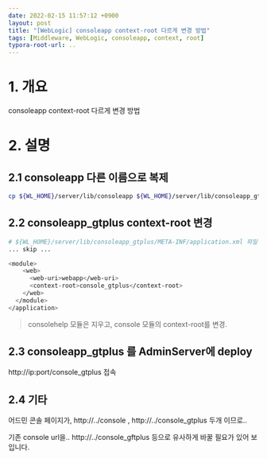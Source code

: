 ```yaml
---
date: 2022-02-15 11:57:12 +0900
layout: post
title: "[WebLogic] consoleapp context-root 다르게 변경 방법"
tags: [Middleware, WebLogic, consoleapp, context, root]
typora-root-url: ..
---
```



# 1. 개요

consoleapp context-root 다르게 변경 방법



# 2. 설명

## 2.1 consoleapp 다른 이름으로 복제

```sh
cp ${WL_HOME}/server/lib/consoleapp ${WL_HOME}/server/lib/consoleapp_gtplus
```



## 2.2 consoleapp_gtplus context-root 변경

```sh
# ${WL_HOME}/server/lib/consoleapp_gtplus/META-INF/application.xml 파일 편집
... skip ...

<module>
    <web>
      <web-uri>webapp</web-uri>
      <context-root>console_gtplus</context-root>
    </web>
  </module>
</application>
```

> consolehelp 모듈은 지우고, console 모듈의 context-root를 변경.



## 2.3 consoleapp_gtplus 를 AdminServer에 deploy

http://ip:port/console_gtplus 접속



## 2.4 기타

어드민 콘솔 페이지가, http://../console  ,  http://../console_gtplus 두개 이므로..

기존 console url을.. http://../console_gftplus 등으로 유사하게 바꿀 필요가 있어 보입니다.
